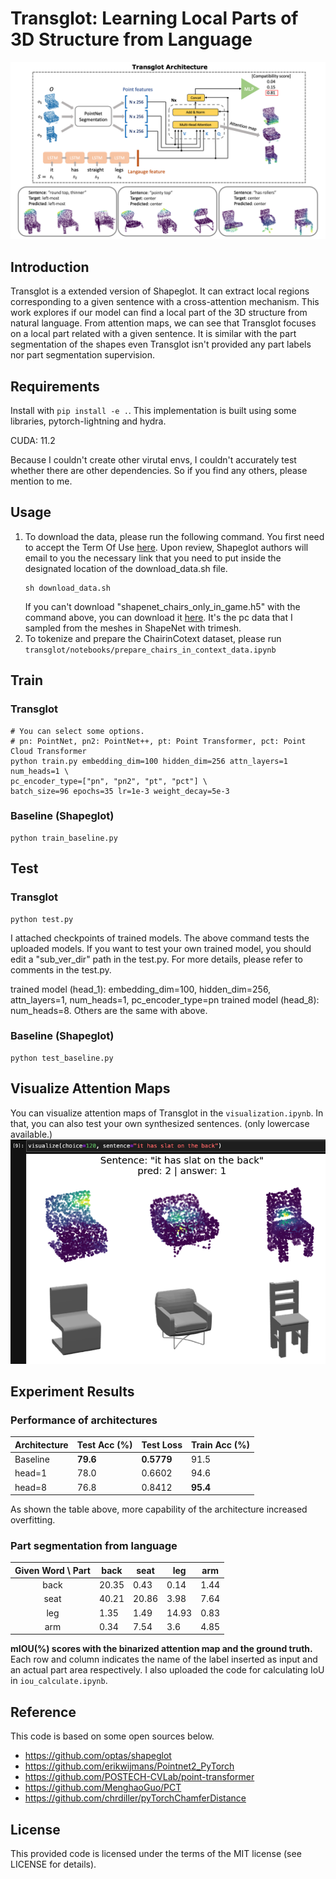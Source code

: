 # Transglot: Learning Local Parts of 3D Structure from Language

![representative](doc/images/teaser.png)


## Introduction
Transglot is a extended version of Shapeglot. It can extract local regions corresponding to a given sentence with a cross-attention mechanism.
This work explores if our model can find a local part of the 3D structure from natural language.
From attention maps, we can see that Transglot focuses on a local part related with a given sentence.
It is similar with the part segmentation of the shapes even Transglot isn't provided any part labels nor part segmentation supervision.

## Requirements
Install with `pip install -e .`. This implementation is built using some libraries, pytorch-lightning and hydra.

CUDA: 11.2

Because I couldn't create other virutal envs, I couldn't accurately test whether there are other dependencies. So if you find any others, please mention to me.
## Usage
1. To download the data, please run the following command. You first need to accept the Term Of Use
   [here](https://docs.google.com/forms/d/e/1FAIpQLScyV1AsZsfthqiPhuw6MFL1JZ4p8GSDPIj8uwH0BRWQl3tejw/viewform).
   Upon review, Shapeglot authors will email to you the necessary link that you need to put inside
   the designated location of the download_data.sh file.
   ```
   sh download_data.sh
   ```
   If you can't download "shapenet_chairs_only_in_game.h5" with the command above, 
   you can download it [here](https://drive.google.com/drive/folders/1e9LpP0NuKMTMLABVOkoiz1elMd-oAgC-?usp=sharing).
   It's the pc data that I sampled from the meshes in ShapeNet with trimesh.
2. To tokenize and prepare the ChairinCotext dataset, please run 
   `transglot/notebooks/prepare_chairs_in_context_data.ipynb`
## Train
### Transglot
```
# You can select some options. 
# pn: PointNet, pn2: PointNet++, pt: Point Transformer, pct: Point Cloud Transformer
python train.py embedding_dim=100 hidden_dim=256 attn_layers=1 num_heads=1 \
pc_encoder_type=["pn", "pn2", "pt", "pct"] \
batch_size=96 epochs=35 lr=1e-3 weight_decay=5e-3 
```
### Baseline (Shapeglot)
```
python train_baseline.py
```
## Test
### Transglot
```
python test.py
```

I attached checkpoints of trained models. The above command tests the uploaded models.
If you want to test your own trained model, you should edit a "sub_ver_dir" path in the test.py.
For more details, please refer to comments in the test.py.

trained model (head_1): embedding_dim=100, hidden_dim=256, attn_layers=1, num_heads=1, pc_encoder_type=pn
trained model (head_8): num_heads=8. Others are the same with above.
### Baseline (Shapeglot)
```
python test_baseline.py
```
## Visualize Attention Maps
You can visualize attention maps of Transglot in the `visualization.ipynb`. In that, you can also test 
your own synthesized sentences. (only lowercase available.)
![example](doc/images/visualization_example.png)

## Experiment Results
### Performance of architectures
| Architecture | Test Acc (%) | Test Loss | Train Acc (%) |
| ------------ | -------- | --------- | --------- |
| Baseline     | __79.6__     | __0.5779__    | 91.5      |
| head=1       | 78.0     | 0.6602    | 94.6      |
| head=8       | 76.8     | 0.8412    | __95.4__      |

As shown the table above, more capability of the architecture increased overfitting.
### Part segmentation from language
| Given Word \ Part  | back | seat | leg | arm |
| :--------: | ---  |----- | --- | --- |
| back | 20.35 | 0.43  | 0.14  | 1.44  |
| seat | 40.21 | 20.86 | 3.98  | 7.64  |
| leg  | 1.35  | 1.49  | 14.93 | 0.83  |
| arm  | 0.34  | 7.54  | 3.6   | 4.85  |

__mIOU(%) scores with the binarized attention map and the ground truth.__
Each row and column indicates the name of the label inserted as input and an actual part area
respectively. I also uploaded the code for calculating IoU in `iou_calculate.ipynb`.

## Reference
This code is based on some open sources below.
* https://github.com/optas/shapeglot
* https://github.com/erikwijmans/Pointnet2_PyTorch
* https://github.com/POSTECH-CVLab/point-transformer
* https://github.com/MenghaoGuo/PCT
* https://github.com/chrdiller/pyTorchChamferDistance

## License
This provided code is licensed under the terms of the MIT license (see LICENSE for details).




